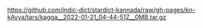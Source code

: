 https://github.com/indic-dict/stardict-kannada/raw/gh-pages/kn-kAvya/tars/kagga__2022-01-21_04-44-51Z__0MB.tar.gz  
